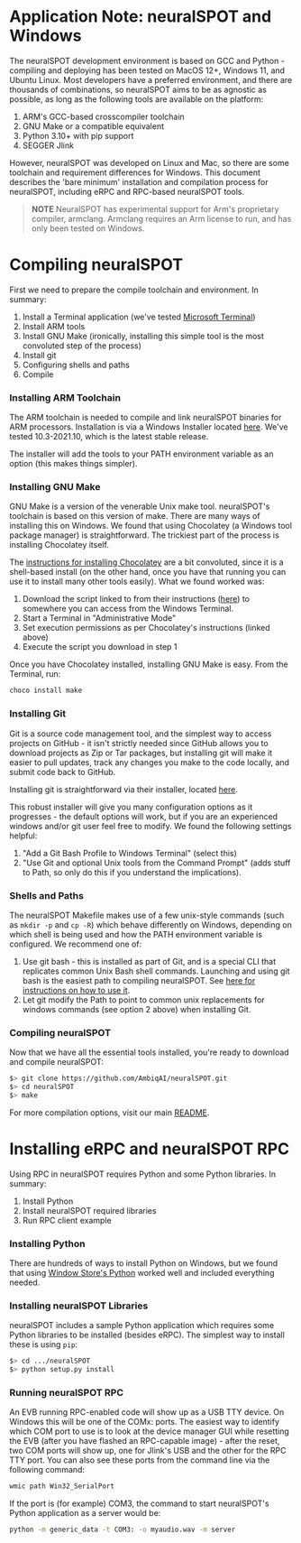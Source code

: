 # Application Note: neuralSPOT and Windows

The neuralSPOT development environment is based on GCC and Python - compiling and deploying has been tested on MacOS 12+, Windows 11, and Ubuntu Linux. Most developers have a preferred environment, and there are thousands of combinations, so neuralSPOT aims to be as agnostic as possible, as long as the following tools are available on the platform:

1. ARM's GCC-based crosscompiler toolchain
2. GNU Make or a compatible equivalent
3. Python 3.10+ with pip support
4. SEGGER Jlink

However, neuralSPOT was developed on Linux and Mac, so there are some toolchain and requirement differences for Windows. This document describes the 'bare minimum' installation and compilation process for neuralSPOT, including eRPC and RPC-based neuralSPOT tools.

> **NOTE** NeuralSPOT has experimental support for Arm's proprietary compiler, armclang. Armclang requires an Arm license to run, and has only been tested on Windows.

# Compiling neuralSPOT

First we need to prepare the compile toolchain and environment. In summary:

1. Install a Terminal application (we've tested [Microsoft Terminal](https://apps.microsoft.com/store/detail/windows-terminal/9N0DX20HK701?hl=en-us&gl=us))
2. Install ARM tools
3. Install GNU Make (ironically, installing this simple tool is the most convoluted step of the process)
4. Install git
5. Configuring shells and paths
6. Compile

### Installing ARM Toolchain

The ARM toolchain is needed to compile and link neuralSPOT binaries for ARM processors. Installation is via a Windows Installer located [here](https://developer.arm.com/downloads/-/gnu-rm). We've tested 10.3-2021.10, which is the latest stable release.

The installer will add the tools to your PATH environment variable as an option (this makes things simpler).

### Installing GNU Make

GNU Make is a version of the venerable Unix make tool. neuralSPOT's toolchain is based on this version of make. There are many ways of installing this on Windows. We found that using Chocolatey (a Windows tool package manager) is straightforward. The trickiest part of the process is installing Chocolatey itself.

The [instructions for installing Chocolatey](https://chocolatey.org/install) are a bit convoluted, since it is a shell-based install (on the other hand, once you have that running you can use it to install many other tools easily). What we found worked was:

1. Download the script linked to from their instructions ([here](https://community.chocolatey.org/install.ps1)) to somewhere you can access from the Windows Terminal.
2. Start a Terminal in "Administrative Mode"
3. Set execution permissions as per Chocolatey's instructions (linked above)
4. Execute the script you download in step 1

Once you have Chocolatey installed, installing GNU Make is easy. From the Terminal, run:

```bash
choco install make
```

### Installing Git

Git is a source code management tool, and the simplest way to access projects on GitHub - it isn't strictly needed since GitHub allows you to download projects as Zip or Tar packages, but installing git will make it easier to pull updates, track any changes you make to the code locally, and submit code back to GitHub.

Installing git is straightforward via their installer, located [here](https://gitforwindows.org).

This robust installer will give you many configuration options as it progresses - the default options will work, but if you are an experienced windows and/or git user feel free to modify. We found the following settings helpful:

1. "Add a Git Bash Profile to Windows Terminal" (select this)
2. "Use Git and optional Unix tools from the Command Prompt" (adds stuff to Path, so only do this if you understand the implications).

### Shells and Paths

The neuralSPOT Makefile makes use of a few unix-style commands (such as `mkdir -p` and `cp -R`) which behave differently on Windows, depending on which shell is being used and how the PATH environment variable is configured. We recommend one of:

1. Use git bash - this is installed as part of Git, and is a special CLI that replicates common Unix Bash shell commands. Launching and using git bash is the easiest path to compiling neuralSPOT. See [here for instructions on how to use it](https://www.atlassian.com/git/tutorials/git-bash).
2. Let git modify the Path to point to common unix replacements for windows commands (see option 2 above) when installing Git.

### Compiling neuralSPOT

Now that we have all the essential tools installed, you're ready to download and compile neuralSPOT:

```bash
$> git clone https://github.com/AmbiqAI/neuralSPOT.git
$> cd neuralSPOT
$> make
```

For more compilation options, visit our main [README](https://github.com/AmbiqAI/neuralSPOT).

# Installing eRPC and neuralSPOT RPC

Using RPC in neuralSPOT requires Python and some Python libraries. In summary:

1. Install Python
3. Install neuralSPOT required libraries
4. Run RPC client example

### Installing Python

There are hundreds of ways to install Python on Windows, but we found that using [Window Store's Python](https://apps.microsoft.com/store/detail/python-310/9PJPW5LDXLZ5?hl=en-us&gl=us) worked well and included everything needed.

### Installing neuralSPOT Libraries

neuralSPOT includes a sample Python application which requires some Python libraries to be installed (besides eRPC). The simplest way to install these is using `pip`:

```bash
$> cd .../neuralSPOT
$> python setup.py install
```

### Running neuralSPOT RPC

An EVB running RPC-enabled code will show up as a USB TTY device. On Windows this will be one of the COMx: ports. The easiest way to identify which COM port to use is to look at the device manager GUI while resetting the EVB (after you have flashed an RPC-capable image) - after the reset, two COM ports will show up, one for Jlink's USB and the other for the RPC TTY port. You can also see these ports from the command line via the following command:

```bash
wmic path Win32_SerialPort
```

If the port is (for example) COM3, the command to start neuralSPOT's Python application as a server would be:

```bash
python -m generic_data -t COM3: -o myaudio.wav -m server
```



